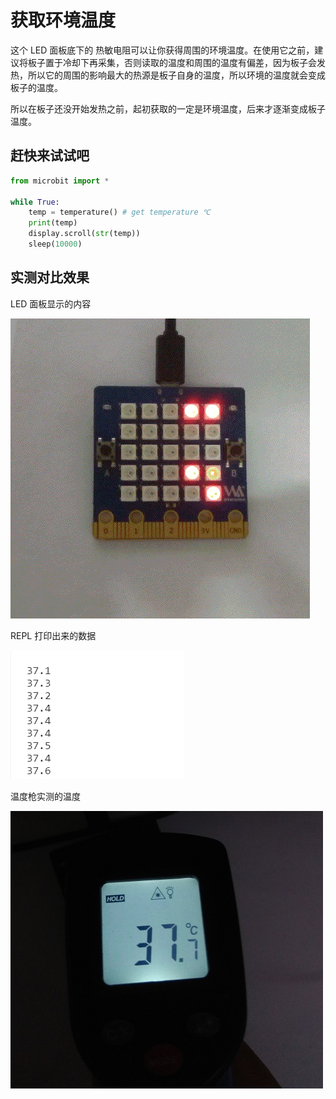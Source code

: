 获取环境温度
============

这个 LED 面板底下的 热敏电阻可以让你获得周围的环境温度。在使用它之前，建议将板子置于冷却下再采集，否则读取的温度和周围的温度有偏差，因为板子会发热，所以它的周围的影响最大的热源是板子自身的温度，所以环境的温度就会变成板子的温度。

所以在板子还没开始发热之前，起初获取的一定是环境温度，后来才逐渐变成板子温度。

赶快来试试吧
------------

```python
from microbit import *

while True:
    temp = temperature() # get temperature ℃
    print(temp)
    display.scroll(str(temp))
    sleep(10000)
```

实测对比效果
------------

LED 面板显示的内容

![](../assets/micropython/temperature/tem.gif)

REPL 打印出来的数据

![](../assets/micropython/temperature/tem2.png)

温度枪实测的温度

![](../assets/micropython/temperature/tem1.jpg)
